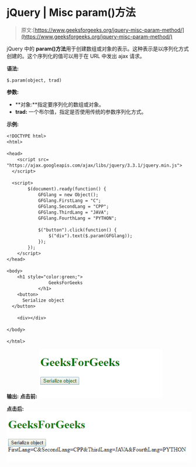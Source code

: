 # jQuery | Misc param()方法

> 原文:[https://www.geeksforgeeks.org/jquery-misc-param-method/](https://www.geeksforgeeks.org/jquery-misc-param-method/)

jQuery 中的 **param()方法**用于创建数组或对象的表示。这种表示是以序列化方式创建的。这个序列化的值可以用于在 URL 中发出 ajax 请求。

**语法:**

```
$.param(object, trad)
```

**参数:**

*   **对象:**指定要序列化的数组或对象。
*   **trad:** 一个布尔值，指定是否使用传统的参数序列化方式。

**示例:**

```
<!DOCTYPE html>
<html>

<head>
    <script src=
"https://ajax.googleapis.com/ajax/libs/jquery/3.3.1/jquery.min.js">
  </script>

  <script>
        $(document).ready(function() {
            GFGlang = new Object();
            GFGlang.FirstLang = "C";
            GFGlang.SecondLang = "CPP";
            GFGlang.ThirdLang = "JAVA";
            GFGlang.FourthLang = "PYTHON";

            $("button").click(function() {
                $("div").text($.param(GFGlang));
            });
        });
    </script>
</head>

<body>
    <h1 style="color:green;"> 
                GeeksForGeeks 
            </h1>
    <button>
      Serialize object
  </button>

    <div></div>

</body>

</html>
```

**输出:**
**点击前:**
![](img/93cb389c01d64ab9641ea2cb98b3578f.png)

**点击后:**
![](img/14451932617ccf55a6ed40ab517b9aef.png)